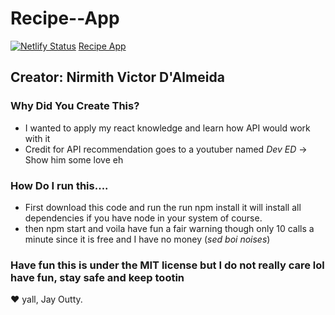 # Recipe--App

[![Netlify Status](https://api.netlify.com/api/v1/badges/64c872e2-3adf-4db5-862c-b0ff36ed816e/deploy-status)](https://app.netlify.com/sites/ecstatic-hopper-dc3b5a/deploys)
[Recipe App](https://ecstatic-hopper-dc3b5a.netlify.app/) 

## Creator: Nirmith Victor D'Almeida

### Why Did You Create This?
- I wanted to apply my react knowledge and learn how API would work with it
- Credit for API recommendation goes to a youtuber named *Dev ED* -> Show him some love eh

### How Do I run this....
- First download this code and run the run npm install it will install all dependencies if you have node in your system of course.
- then npm start and voila have fun a fair warning though only 10 calls a minute since it is free and I have no money (*sed boi noises*)

### Have fun this is under the MIT license but I do not really care lol have fun, stay safe and keep tootin 

❤️ yall, Jay Outty.
